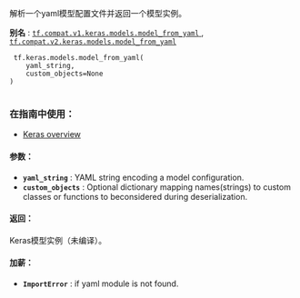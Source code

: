 解析一个yaml模型配置文件并返回一个模型实例。

**别名** : [ `tf.compat.v1.keras.models.model_from_yaml` ](/api_docs/python/tf/keras/models/model_from_yaml), [ `tf.compat.v2.keras.models.model_from_yaml` ](/api_docs/python/tf/keras/models/model_from_yaml)

```
 tf.keras.models.model_from_yaml(
    yaml_string,
    custom_objects=None
)
 
```

### 在指南中使用：
- [Keras overview](https://tensorflow.google.cn/guide/keras/overview)


#### 参数：
- **`yaml_string`** : YAML string encoding a model configuration.
- **`custom_objects`** : Optional dictionary mapping names(strings) to custom classes or functions to beconsidered during deserialization.


#### 返回：
Keras模型实例（未编译）。

#### 加薪：
- **`ImportError`** : if yaml module is not found.
